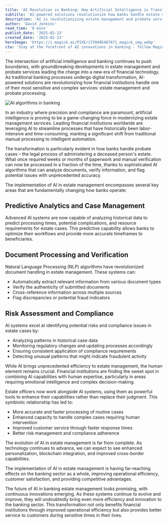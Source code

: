 ```yaml
---
title: 'AI Revolution in Banking: How Artificial Intelligence is Transforming Estate Management and Probate Services'
subtitle: 'AI-powered solutions revolutionize how banks handle estate management and probate processing'
description: 'AI is revolutionizing estate management and probate services in banking, bringing unprecedented efficiency and accuracy to traditionally time-consuming processes. Through predictive analytics, automated document processing, and enhanced risk assessment capabilities, AI is transforming how financial institutions handle estate cases while maintaining the crucial human element in sensitive situations.'
author: 'David Jenkins'
read_time: '8 mins'
publish_date: '2025-02-13'
created_date: '2025-02-13'
heroImage: 'https://i.magick.ai/PIXE/1739495467671_magick_img.webp'
cta: 'Stay at the forefront of AI innovations in banking - follow MagickAI on LinkedIn for regular updates on how technology is reshaping the future of financial services.'
---
```


The intersection of artificial intelligence and banking continues to push boundaries, with groundbreaking developments in estate management and probate services leading the charge into a new era of financial technology. As traditional banking processes undergo digital transformation, AI-powered solutions are revolutionizing how financial institutions handle one of their most sensitive and complex services: estate management and probate processing.

![AI algorithms in banking](https://i.magick.ai/PIXE/1739495467674_magick_img.webp)

In an industry where precision and compliance are paramount, artificial intelligence is proving to be a game-changing force in modernizing estate management services. Leading financial institutions worldwide are leveraging AI to streamline processes that have historically been labor-intensive and time-consuming, marking a significant shift from traditional manual processing to intelligent automation.

The transformation is particularly evident in how banks handle probate cases – the legal process of administering a deceased person's estate. What once required weeks or months of paperwork and manual verification can now be processed in a fraction of the time, thanks to sophisticated AI algorithms that can analyze documents, verify information, and flag potential issues with unprecedented accuracy.

The implementation of AI in estate management encompasses several key areas that are fundamentally changing how banks operate:

## Predictive Analytics and Case Management

Advanced AI systems are now capable of analyzing historical data to predict processing times, potential complications, and resource requirements for estate cases. This predictive capability allows banks to optimize their workflows and provide more accurate timeframes to beneficiaries.

## Document Processing and Verification

Natural Language Processing (NLP) algorithms have revolutionized document handling in estate management. These systems can:
- Automatically extract relevant information from various document types
- Verify the authenticity of submitted documents
- Cross-reference information across multiple sources
- Flag discrepancies or potential fraud indicators

## Risk Assessment and Compliance

AI systems excel at identifying potential risks and compliance issues in estate cases by:
- Analyzing patterns in historical case data
- Monitoring regulatory changes and updating processes accordingly
- Ensuring consistent application of compliance requirements
- Detecting unusual patterns that might indicate fraudulent activity

While AI brings unprecedented efficiency to estate management, the human element remains crucial. Financial institutions are finding the sweet spot in combining AI capabilities with human expertise, particularly in areas requiring emotional intelligence and complex decision-making.

Estate officers now work alongside AI systems, using them as powerful tools to enhance their capabilities rather than replace their judgment. This symbiotic relationship has led to:
- More accurate and faster processing of routine cases
- Enhanced capacity to handle complex cases requiring human intervention
- Improved customer service through faster response times
- Better risk management and compliance adherence

The evolution of AI in estate management is far from complete. As technology continues to advance, we can expect to see enhanced personalization, blockchain integration, and improved cross-border capabilities.

The implementation of AI in estate management is having far-reaching effects on the banking sector as a whole, improving operational efficiency, customer satisfaction, and providing competitive advantages.

The future of AI in banking estate management looks promising, with continuous innovations emerging. As these systems continue to evolve and improve, they will undoubtedly bring even more efficiency and innovation to the banking sector. This transformation not only benefits financial institutions through improved operational efficiency but also provides better service to customers during sensitive times in their lives.
